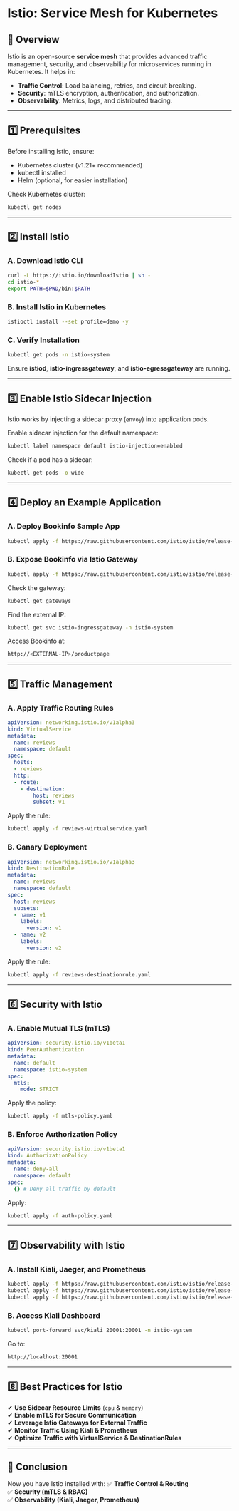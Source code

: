 # **Istio: Service Mesh for Kubernetes**

## **🚀 Overview**
Istio is an open-source **service mesh** that provides advanced traffic management, security, and observability for microservices running in Kubernetes. It helps in:

- **Traffic Control**: Load balancing, retries, and circuit breaking.
- **Security**: mTLS encryption, authentication, and authorization.
- **Observability**: Metrics, logs, and distributed tracing.

---

## **1️⃣ Prerequisites**
Before installing Istio, ensure:
- Kubernetes cluster (v1.21+ recommended)
- kubectl installed
- Helm (optional, for easier installation)

Check Kubernetes cluster:
```bash
kubectl get nodes
```

---

## **2️⃣ Install Istio**

### **A. Download Istio CLI**
```bash
curl -L https://istio.io/downloadIstio | sh -
cd istio-*
export PATH=$PWD/bin:$PATH
```

### **B. Install Istio in Kubernetes**
```bash
istioctl install --set profile=demo -y
```

### **C. Verify Installation**
```bash
kubectl get pods -n istio-system
```

Ensure **istiod**, **istio-ingressgateway**, and **istio-egressgateway** are running.

---

## **3️⃣ Enable Istio Sidecar Injection**
Istio works by injecting a sidecar proxy (`envoy`) into application pods.

Enable sidecar injection for the default namespace:
```bash
kubectl label namespace default istio-injection=enabled
```

Check if a pod has a sidecar:
```bash
kubectl get pods -o wide
```

---

## **4️⃣ Deploy an Example Application**

### **A. Deploy Bookinfo Sample App**
```bash
kubectl apply -f https://raw.githubusercontent.com/istio/istio/release-1.15/samples/bookinfo/platform/kube/bookinfo.yaml
```

### **B. Expose Bookinfo via Istio Gateway**
```bash
kubectl apply -f https://raw.githubusercontent.com/istio/istio/release-1.15/samples/bookinfo/networking/bookinfo-gateway.yaml
```

Check the gateway:
```bash
kubectl get gateways
```

Find the external IP:
```bash
kubectl get svc istio-ingressgateway -n istio-system
```

Access Bookinfo at:
```bash
http://<EXTERNAL-IP>/productpage
```

---

## **5️⃣ Traffic Management**

### **A. Apply Traffic Routing Rules**
```yaml
apiVersion: networking.istio.io/v1alpha3
kind: VirtualService
metadata:
  name: reviews
  namespace: default
spec:
  hosts:
  - reviews
  http:
  - route:
    - destination:
        host: reviews
        subset: v1
```
Apply the rule:
```bash
kubectl apply -f reviews-virtualservice.yaml
```

### **B. Canary Deployment**
```yaml
apiVersion: networking.istio.io/v1alpha3
kind: DestinationRule
metadata:
  name: reviews
  namespace: default
spec:
  host: reviews
  subsets:
  - name: v1
    labels:
      version: v1
  - name: v2
    labels:
      version: v2
```
Apply the rule:
```bash
kubectl apply -f reviews-destinationrule.yaml
```

---

## **6️⃣ Security with Istio**

### **A. Enable Mutual TLS (mTLS)**
```yaml
apiVersion: security.istio.io/v1beta1
kind: PeerAuthentication
metadata:
  name: default
  namespace: istio-system
spec:
  mtls:
    mode: STRICT
```
Apply the policy:
```bash
kubectl apply -f mtls-policy.yaml
```

### **B. Enforce Authorization Policy**
```yaml
apiVersion: security.istio.io/v1beta1
kind: AuthorizationPolicy
metadata:
  name: deny-all
  namespace: default
spec:
  {} # Deny all traffic by default
```
Apply:
```bash
kubectl apply -f auth-policy.yaml
```

---

## **7️⃣ Observability with Istio**

### **A. Install Kiali, Jaeger, and Prometheus**
```bash
kubectl apply -f https://raw.githubusercontent.com/istio/istio/release-1.15/samples/addons/kiali.yaml
kubectl apply -f https://raw.githubusercontent.com/istio/istio/release-1.15/samples/addons/jaeger.yaml
kubectl apply -f https://raw.githubusercontent.com/istio/istio/release-1.15/samples/addons/prometheus.yaml
```

### **B. Access Kiali Dashboard**
```bash
kubectl port-forward svc/kiali 20001:20001 -n istio-system
```
Go to:
```bash
http://localhost:20001
```

---

## **8️⃣ Best Practices for Istio**
✔ **Use Sidecar Resource Limits** (`cpu` & `memory`)  
✔ **Enable mTLS for Secure Communication**  
✔ **Leverage Istio Gateways for External Traffic**  
✔ **Monitor Traffic Using Kiali & Prometheus**  
✔ **Optimize Traffic with VirtualService & DestinationRules**  

---

## **🎯 Conclusion**
Now you have Istio installed with:
✅ **Traffic Control & Routing**  
✅ **Security (mTLS & RBAC)**  
✅ **Observability (Kiali, Jaeger, Prometheus)**  



